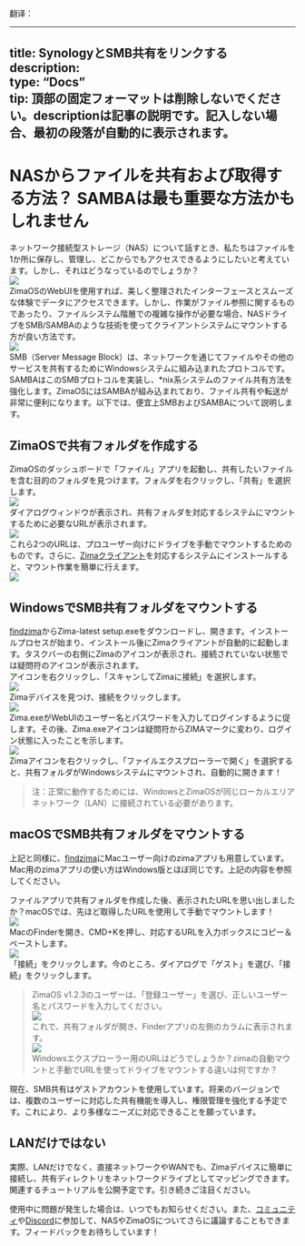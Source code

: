 翻译：

---
title: SynologyとSMB共有をリンクする  
description:  
type: “Docs”  
tip: 頂部の固定フォーマットは削除しないでください。descriptionは記事の説明です。記入しない場合、最初の段落が自動的に表示されます。  
---  

# NASからファイルを共有および取得する方法？ SAMBAは最も重要な方法かもしれません  
ネットワーク接続型ストレージ（NAS）について話すとき、私たちはファイルを1か所に保存し、管理し、どこからでもアクセスできるようにしたいと考えています。しかし、それはどうなっているのでしょうか？  
![](https://manage.icewhale.io/api/static/docs/1727149654477_image.png)  
ZimaOSのWebUIを使用すれば、美しく整理されたインターフェースとスムーズな体験でデータにアクセスできます。しかし、作業がファイル参照に関するものであったり、ファイルシステム階層での複雑な操作が必要な場合、NASドライブをSMB/SAMBAのような技術を使ってクライアントシステムにマウントする方が良い方法です。  
![](https://manage.icewhale.io/api/static/docs/1727149678738_image.png)  
SMB（Server Message Block）は、ネットワークを通じてファイルやその他のサービスを共有するためにWindowsシステムに組み込まれたプロトコルです。SAMBAはこのSMBプロトコルを実装し、*nix系システムのファイル共有方法を強化します。ZimaOSにはSAMBAが組み込まれており、ファイル共有や転送が非常に便利になります。以下では、便宜上SMBおよびSAMBAについて説明します。  
## ZimaOSで共有フォルダを作成する  
ZimaOSのダッシュボードで「ファイル」アプリを起動し、共有したいファイルを含む目的のフォルダを見つけます。フォルダを右クリックし、「共有」を選択します。  
![](https://manage.icewhale.io/api/static/docs/1727149714447_image.png)  
ダイアログウィンドウが表示され、共有フォルダを対応するシステムにマウントするために必要なURLが表示されます。  
![](https://manage.icewhale.io/api/static/docs/1727149728058_image.png)  
これら2つのURLは、プロユーザー向けにドライブを手動でマウントするためのものです。さらに、[Zimaクライアント](https://findzima.com/)を対応するシステムにインストールすると、マウント作業を簡単に行えます。  
![](https://manage.icewhale.io/api/static/docs/1727149849839_image.png)  
## WindowsでSMB共有フォルダをマウントする  
[findzima](https://findzima.com/)からZima-latest setup.exeをダウンロードし、開きます。インストールプロセスが始まり、インストール後にZimaクライアントが自動的に起動します。タスクバーの右側にZimaのアイコンが表示され、接続されていない状態では疑問符のアイコンが表示されます。  
アイコンを右クリックし、「スキャンしてZimaに接続」を選択します。  
![](https://manage.icewhale.io/api/static/docs/1727149936501_image.png)  
Zimaデバイスを見つけ、接続をクリックします。  
![](https://manage.icewhale.io/api/static/docs/1727149952959_image.png)  
Zima.exeがWebUIのユーザー名とパスワードを入力してログインするように促します。その後、Zima.exeアイコンは疑問符からZIMAマークに変わり、ログイン状態に入ったことを示します。  
![](https://manage.icewhale.io/api/static/docs/1727149972815_image.png)  
Zimaアイコンを右クリックし、「ファイルエクスプローラーで開く」を選択すると、共有フォルダがWindowsシステムにマウントされ、自動的に開きます！  

> 注：正常に動作するためには、WindowsとZimaOSが同じローカルエリアネットワーク（LAN）に接続されている必要があります。  
## macOSでSMB共有フォルダをマウントする  
上記と同様に、[findzima](https://findzima.com/)にMacユーザー向けのzimaアプリも用意しています。Mac用のzimaアプリの使い方はWindows版とほぼ同じです。上記の内容を参照してください。  

ファイルアプリで共有フォルダを作成した後、表示されたURLを思い出しましたか？macOSでは、先ほど取得したURLを使用して手動でマウントします！  
![](https://manage.icewhale.io/api/static/docs/1727150063996_image.png)  
MacのFinderを開き、CMD+Kを押し、対応するURLを入力ボックスにコピー＆ペーストします。  
![](https://manage.icewhale.io/api/static/docs/1727150080211_image.png)  
「接続」をクリックします。今のところ、ダイアログで「ゲスト」を選び、「接続」をクリックします。  

> ZimaOS v1.2.3のユーザーは、「登録ユーザー」を選び、正しいユーザー名とパスワードを入力してください。  
![](https://manage.icewhale.io/api/static/docs/1727150117572_image.png)  
これで、共有フォルダが開き、Finderアプリの左側のカラムに表示されます。  
![](https://manage.icewhale.io/api/static/docs/1727150133237_image.png)  
> Windowsエクスプローラー用のURLはどうでしょうか？zimaの自動マウントと手動でURLを使ってドライブをマウントする違いは何ですか？  

現在、SMB共有はゲストアカウントを使用しています。将来のバージョンでは、複数のユーザーに対応した共有機能を導入し、権限管理を強化する予定です。これにより、より多様なニーズに対応できることを願っています。  
## LANだけではない  
実際、LANだけでなく、直接ネットワークやWANでも、Zimaデバイスに簡単に接続し、共有ディレクトリをネットワークドライブとしてマッピングできます。関連するチュートリアルを公開予定です。引き続きご注目ください。  

使用中に問題が発生した場合は、いつでもお知らせください。また、[コミュニティ](https://community.zimaspace.com/)や[Discord](https://discord.com/invite/uuNfKzG5)に参加して、NASやZimaOSについてさらに議論することもできます。フィードバックをお待ちしています！